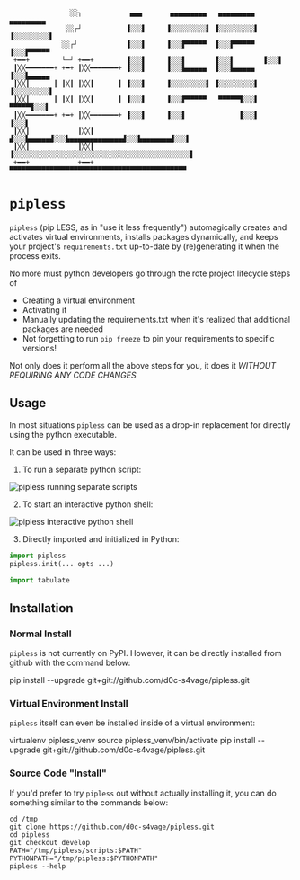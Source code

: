 ```
               ░░┐            ▄▄▄       ▄▄▄▄▄▄▄▄▄   ▄▄▄▄▄▄▄▄▄   ▄▄▄▄▄▄▄▄▄ 
              ░░┌┘           ▐░░░▌     ▐░░░░░░░░░▌ ▐░░░░░░░░░▌ ▐░░░░░░░░░▌
             ░░┌┘            ▐░░░▌     ▐░░░▛▀▀▀▀▀  ▐░░░▛▀▀▀▀▀  ▐░░░▛▀▀▀▀▀ 
 +━━+        └─┘ +━━+        ▐░░░▌     ▐░░░▌       ▐░░░▌       ▐░░░▌      
 ┃╳╳━━━━━━━+ +━+ ┃╳╳━━━━━━━+ ▐░░░▌     ▐░░░▙▄▄▄▄▄  ▐░░░▙▄▄▄▄▄  ▐░░░▙▄▄▄▄▄ 
 ┃╳╳┃      ┃ ┃╳┃ ┃╳╳┃      ┃ ▐░░░▌     ▐░░░░░░░░░▌ ▐░░░░░░░░░▌ ▐░░░░░░░░░▌
 ┃╳╳┃      ┃ ┃╳┃ ┃╳╳┃      ┃ ▐░░░▌     ▐░░░▛▀▀▀▀▀   ▀▀▀▀▀▜░░░▌  ▀▀▀▀▀▜░░░▌
 ┃╳╳━━━━━━━+ +━+ ┃╳╳━━━━━━━+ ▐░░░▌     ▐░░░▌             ▐░░░▌       ▐░░░▌
 ┃╳╳┃            ┃╳╳┃        ▟░░░▙▄▄▄▄▄▟░░░▙▄▄▄▄▄▄▄▄▄▄▄▄▄▟░░░▙▄▄▄▄▄▄▄▟░░░▌
 ┃╳╳┃            ┃╳╳┃       ▐░░░░░░░░░░░░░░░░░░░░░░░░░░░░░░░░░░░░░░░░░░░░▌
 +━━+            +━━+        ▀▀▀▀▀▀▀▀▀▀▀▀▀▀▀▀▀▀▀▀▀▀▀▀▀▀▀▀▀▀▀▀▀▀▀▀▀▀▀▀▀▀▀▀ 

```

# `pipless`

`pipless` (pip LESS, as in "use it less frequently") automagically creates and activates
virtual environments, installs packages dynamically, and keeps your project's
`requirements.txt` up-to-date by (re)generating it when the process exits.

No more must python developers go through the rote project lifecycle steps of

* Creating a virtual environment
* Activating it
* Manually updating the requirements.txt when it's realized that additional packages are needed
* Not forgetting to run `pip freeze` to pin your requirements to specific versions!

Not only does it perform all the above steps for you, it does it *WITHOUT REQUIRING
ANY CODE CHANGES*

## Usage

In most situations `pipless` can be used as a drop-in replacement for directly
using the python executable.

It can be used in three ways:

1. To run a separate python script:

![pipless running separate scripts](https://i.imgur.com/JRnMguh.gif)

2. To start an interactive python shell:

![pipless interactive python shell](https://i.imgur.com/JztPIQk.gif)

3. Directly imported and initialized in Python:

```python
import pipless
pipless.init(... opts ...)

import tabulate
```

## Installation

### Normal Install

`pipless` is not currently on PyPI. However, it can be directly installed from github
with the command below:

   pip install --upgrade git+git://github.com/d0c-s4vage/pipless.git

### Virtual Environment Install

`pipless` itself can even be installed inside of a virtual environment:

   virtualenv pipless_venv
   source pipless_venv/bin/activate
   pip install --upgrade git+git://github.com/d0c-s4vage/pipless.git


### Source Code "Install"

If you'd prefer to try `pipless` out without actually installing it, you can do
something similar to the commands below:

    cd /tmp
    git clone https://github.com/d0c-s4vage/pipless.git
    cd pipless
    git checkout develop
    PATH="/tmp/pipless/scripts:$PATH"
    PYTHONPATH="/tmp/pipless:$PYTHONPATH"
    pipless --help